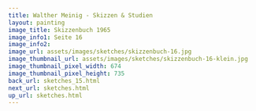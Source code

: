 ```yaml
---
title: Walther Meinig - Skizzen & Studien
layout: painting
image_title: Skizzenbuch 1965
image_info1: Seite 16
image_info2: 
image_url: assets/images/sketches/skizzenbuch-16.jpg
image_thumbnail_url: assets/images/sketches/skizzenbuch-16-klein.jpg
image_thumbnail_pixel_width: 674
image_thumbnail_pixel_height: 735
back_url: sketches_15.html
next_url: sketches.html
up_url: sketches.html
---
```



